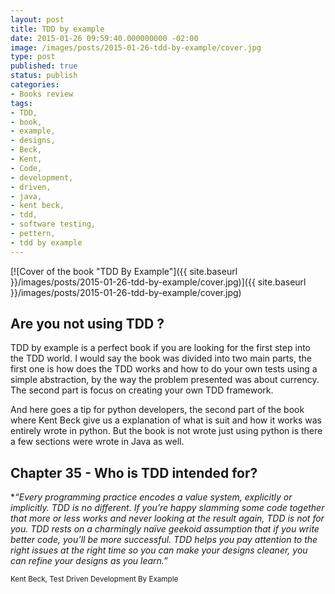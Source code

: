```yaml
---
layout: post
title: TDD by example
date: 2015-01-26 09:59:40.000000000 -02:00
image: /images/posts/2015-01-26-tdd-by-example/cover.jpg
type: post
published: true
status: publish
categories:
- Books review
tags:
- TDD,
- book,
- example,
- designs,
- Beck,
- Kent,
- Code,
- development,
- driven,
- java,
- kent beck,
- tdd,
- software testing,
- pettern,
- tdd by example
---
```


[![Cover of the book "TDD By Example"]({{ site.baseurl }}/images/posts/2015-01-26-tdd-by-example/cover.jpg)]({{ site.baseurl }}/images/posts/2015-01-26-tdd-by-example/cover.jpg)

## Are you not using TDD ?

TDD by example is a perfect book if you are looking for the first step into the
TDD world. I would say the book was divided into two main parts, the first one
is how does the TDD works and how to do your own tests using a simple abstraction,
by the way the problem presented was about currency. The second part is focus
on creating your own TDD framework.

And here goes a tip for python developers, the second part of the book where
Kent Beck give us a explanation of what is suit and how it works was entirely
wrote in python. But the book is not wrote just using python is there a few
sections were wrote in Java as well.

## Chapter 35 - Who is TDD intended for?

**“Every programming practice encodes a value system, explicitly or implicitly. TDD is no different. If you’re happy slamming some code together that more or less works and never looking at the result again, TDD is not for you. TDD rests on a charmingly naïve geekoid assumption that if you write better code, you’ll be more successful. TDD helps you pay attention to the right issues at the right time so you can make your designs cleaner, you can refine your designs as you learn.”*

<small>Kent Beck, Test Driven Development By Example</small>
